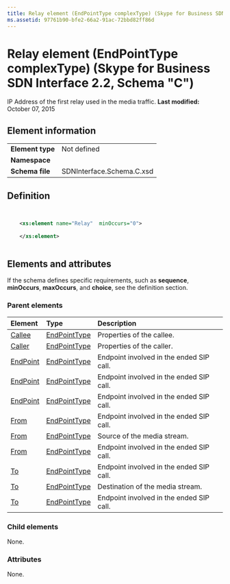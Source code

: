 ```yaml
---
title: Relay element (EndPointType complexType) (Skype for Business SDN Interface 2.2, Schema "C")
ms.assetid: 97761b90-bfe2-66a2-91ac-72bbd82ff86d
---
```



# Relay element (EndPointType complexType) (Skype for Business SDN Interface 2.2, Schema "C")
IP Address of the first relay used in the media traffic. 
 **Last modified:** October 07, 2015
  
    
    


## Element information


|||
|:-----|:-----|
|**Element type**|Not defined |
|**Namespace**||
|**Schema file**|SDNInterface.Schema.C.xsd |
   

## Definition


```XML


    <xs:element name="Relay"  minOccurs="0">
    
    </xs:element>
  
```


## Elements and attributes

If the schema defines specific requirements, such as **sequence**, **minOccurs**, **maxOccurs**, and **choice**, see the definition section. 
  
    
    

### Parent elements



|**Element**|**Type**|**Description**|
|:-----|:-----|:-----|
| [Callee](callee-element.md)| [EndPointType](endpointtype-complextype-1.md)|Properties of the callee. |
| [Caller](caller-element-1.md)| [EndPointType](endpointtype-complextype-1.md)|Properties of the caller. |
| [EndPoint](endpoint-element-errortype-complextype.md)| [EndPointType](endpointtype-complextype-1.md)|Endpoint involved in the ended SIP call. |
| [EndPoint](endpoint-element-endedtype-complextype.md)| [EndPointType](endpointtype-complextype-1.md)|Endpoint involved in the ended SIP call. |
| [EndPoint](endpoint-element-byetype-complextype-1.md)| [EndPointType](endpointtype-complextype-1.md)|Endpoint involved in the ended SIP call. |
| [From](from-element-endedtype-complextype.md)| [EndPointType](endpointtype-complextype-1.md)|Endpoint involved in the ended SIP call. |
| [From](from-element-startorupdatetype-complextype.md)| [EndPointType](endpointtype-complextype-1.md)|Source of the media stream. |
| [From](from-element-errortype-complextype-1.md)| [EndPointType](endpointtype-complextype-1.md)|Endpoint involved in the ended SIP call. |
| [To](to-element-endedtype-complextype.md)| [EndPointType](endpointtype-complextype-1.md)|Endpoint involved in the ended SIP call. |
| [To](to-element-startorupdatetype-complextype.md)| [EndPointType](endpointtype-complextype-1.md)|Destination of the media stream. |
| [To](to-element-errortype-complextype.md)| [EndPointType](endpointtype-complextype-1.md)|Endpoint involved in the ended SIP call. |
   

### Child elements

None. 
  
    
    

### Attributes

None. 
  
    
    

